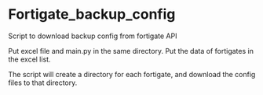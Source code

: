 # Fortigate_backup_config
Script to download backup config from fortigate API

Put excel file and main.py in the same directory. 
Put the data of fortigates in the excel list. 

The script will create a directory for each fortigate, and download the config files to that directory. 
